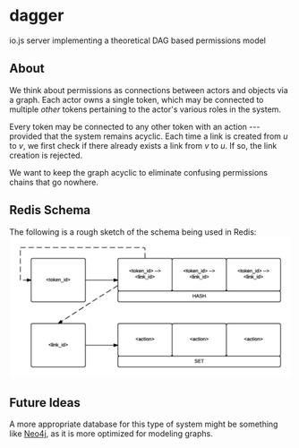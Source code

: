 # dagger
io.js server implementing a theoretical DAG based permissions model

## About

We think about permissions as connections between actors and objects via a graph.  Each actor owns a single token, which may be connected to multiple _other_ tokens pertaining to the actor's various roles in the system.  

Every token may be connected to any other token with an action --- provided that the system remains acyclic.  Each time a link is created from _u_ to _v_, we first check if there already exists a link from _v_ to _u_.  If so, the link creation is rejected.  

We want to keep the graph acyclic to eliminate confusing permissions chains that go nowhere.  

## Redis Schema
The following is a rough sketch of the schema being used in Redis:
![Redis Schema Sketch](https://github.com/krrg/dagger/blob/master/redis-schema.png)

## Future Ideas
A more appropriate database for this type of system might be something like [Neo4j](https://neo4j.com), as it is more optimized for modeling graphs.


